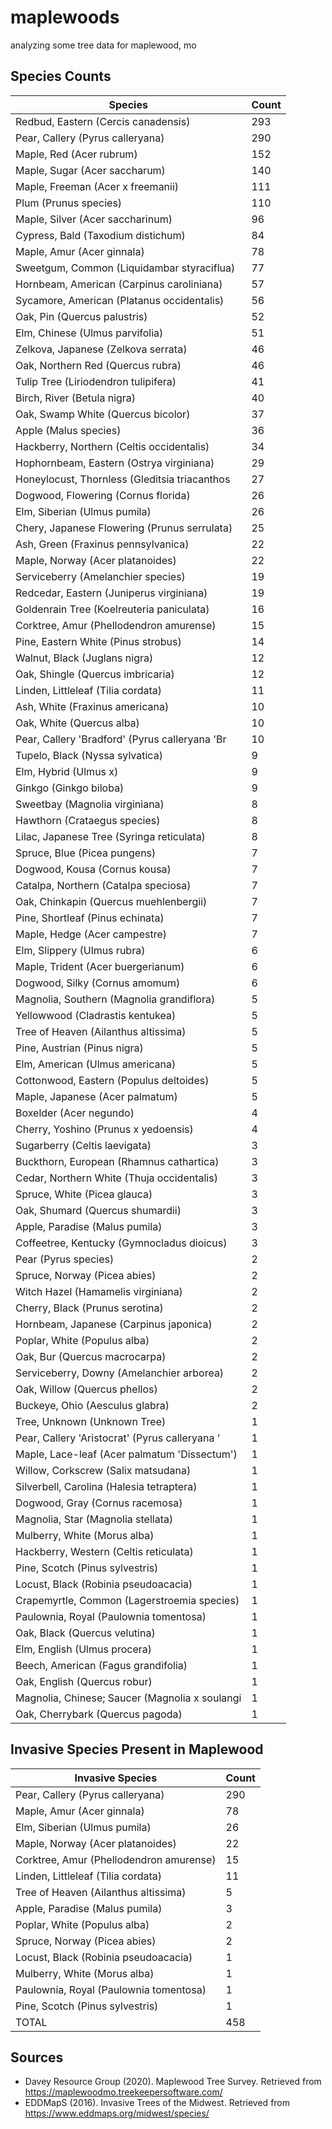 # maplewoods
analyzing some tree data for maplewood, mo

## Species Counts
| Species | Count |
|---------|-------|
|	Redbud, Eastern (Cercis canadensis)           	|	293	|
|	Pear, Callery (Pyrus calleryana)              	|	290	|
|	Maple, Red (Acer rubrum)                      	|	152	|
|	Maple, Sugar (Acer saccharum)                 	|	140	|
|	Maple, Freeman (Acer x freemanii)             	|	111	|
|	Plum (Prunus species)                         	|	110	|
|	Maple, Silver (Acer saccharinum)              	|	96	|
|	Cypress, Bald (Taxodium distichum)            	|	84	|
|	Maple, Amur (Acer ginnala)                    	|	78	|
|	Sweetgum, Common (Liquidambar styraciflua)    	|	77	|
|	Hornbeam, American (Carpinus caroliniana)     	|	57	|
|	Sycamore, American (Platanus occidentalis)    	|	56	|
|	Oak, Pin (Quercus palustris)                  	|	52	|
|	Elm, Chinese (Ulmus parvifolia)               	|	51	|
|	Zelkova, Japanese (Zelkova serrata)           	|	46	|
|	Oak, Northern Red (Quercus rubra)             	|	46	|
|	Tulip Tree (Liriodendron tulipifera)          	|	41	|
|	Birch, River (Betula nigra)                   	|	40	|
|	Oak, Swamp White (Quercus bicolor)            	|	37	|
|	Apple (Malus species)                         	|	36	|
|	Hackberry, Northern (Celtis occidentalis)     	|	34	|
|	Hophornbeam, Eastern (Ostrya virginiana)      	|	29	|
|	Honeylocust, Thornless (Gleditsia triacanthos 	|	27	|
|	Dogwood, Flowering (Cornus florida)           	|	26	|
|	Elm, Siberian (Ulmus pumila)                  	|	26	|
|	Chery, Japanese Flowering (Prunus serrulata)  	|	25	|
|	Ash, Green (Fraxinus pennsylvanica)           	|	22	|
|	Maple, Norway (Acer platanoides)              	|	22	|
|	Serviceberry (Amelanchier species)            	|	19	|
|	Redcedar, Eastern (Juniperus virginiana)      	|	19	|
|	Goldenrain Tree (Koelreuteria paniculata)     	|	16	|
|	Corktree, Amur (Phellodendron amurense)       	|	15	|
|	Pine, Eastern White (Pinus strobus)           	|	14	|
|	Walnut, Black (Juglans nigra)                 	|	12	|
|	Oak, Shingle (Quercus imbricaria)             	|	12	|
|	Linden, Littleleaf (Tilia cordata)            	|	11	|
|	Ash, White (Fraxinus americana)               	|	10	|
|	Oak, White (Quercus alba)                     	|	10	|
|	Pear, Callery 'Bradford' (Pyrus calleryana 'Br	|	10	|
|	Tupelo, Black (Nyssa sylvatica)               	|	9	|
|	Elm, Hybrid (Ulmus x)                         	|	9	|
|	Ginkgo (Ginkgo biloba)                        	|	9	|
|	Sweetbay (Magnolia virginiana)                	|	8	|
|	Hawthorn (Crataegus species)                  	|	8	|
|	Lilac, Japanese Tree (Syringa reticulata)     	|	8	|
|	Spruce, Blue (Picea pungens)                  	|	7	|
|	Dogwood, Kousa (Cornus kousa)                 	|	7	|
|	Catalpa, Northern (Catalpa speciosa)          	|	7	|
|	Oak, Chinkapin (Quercus muehlenbergii)        	|	7	|
|	Pine, Shortleaf (Pinus echinata)              	|	7	|
|	Maple, Hedge (Acer campestre)                 	|	7	|
|	Elm, Slippery (Ulmus rubra)                   	|	6	|
|	Maple, Trident (Acer buergerianum)            	|	6	|
|	Dogwood, Silky (Cornus amomum)                	|	6	|
|	Magnolia, Southern (Magnolia grandiflora)     	|	5	|
|	Yellowwood (Cladrastis kentukea)              	|	5	|
|	Tree of Heaven (Ailanthus altissima)          	|	5	|
|	Pine, Austrian (Pinus nigra)                  	|	5	|
|	Elm, American (Ulmus americana)               	|	5	|
|	Cottonwood, Eastern (Populus deltoides)       	|	5	|
|	Maple, Japanese (Acer palmatum)               	|	5	|
|	Boxelder (Acer negundo)                       	|	4	|
|	Cherry, Yoshino (Prunus x yedoensis)          	|	4	|
|	Sugarberry (Celtis laevigata)                 	|	3	|
|	Buckthorn, European (Rhamnus cathartica)      	|	3	|
|	Cedar, Northern White (Thuja occidentalis)    	|	3	|
|	Spruce, White (Picea glauca)                  	|	3	|
|	Oak, Shumard (Quercus shumardii)              	|	3	|
|	Apple, Paradise (Malus pumila)                	|	3	|
|	Coffeetree, Kentucky (Gymnocladus dioicus)    	|	3	|
|	Pear (Pyrus species)                          	|	2	|
|	Spruce, Norway (Picea abies)                  	|	2	|
|	Witch Hazel (Hamamelis virginiana)            	|	2	|
|	Cherry, Black (Prunus serotina)               	|	2	|
|	Hornbeam, Japanese (Carpinus japonica)        	|	2	|
|	Poplar, White (Populus alba)                  	|	2	|
|	Oak, Bur (Quercus macrocarpa)                 	|	2	|
|	Serviceberry, Downy (Amelanchier arborea)     	|	2	|
|	Oak, Willow (Quercus phellos)                 	|	2	|
|	Buckeye, Ohio (Aesculus glabra)               	|	2	|
|	Tree, Unknown (Unknown Tree)                  	|	1	|
|	Pear, Callery 'Aristocrat' (Pyrus calleryana '	|	1	|
|	Maple, Lace-leaf (Acer palmatum 'Dissectum')  	|	1	|
|	Willow, Corkscrew (Salix matsudana)           	|	1	|
|	Silverbell, Carolina (Halesia tetraptera)     	|	1	|
|	Dogwood, Gray (Cornus racemosa)               	|	1	|
|	Magnolia, Star (Magnolia stellata)            	|	1	|
|	Mulberry, White (Morus alba)                  	|	1	|
|	Hackberry, Western (Celtis reticulata)        	|	1	|
|	Pine, Scotch (Pinus sylvestris)               	|	1	|
|	Locust, Black (Robinia pseudoacacia)          	|	1	|
|	Crapemyrtle, Common (Lagerstroemia species)   	|	1	|
|	Paulownia, Royal (Paulownia tomentosa)        	|	1	|
|	Oak, Black (Quercus velutina)                 	|	1	|
|	Elm, English (Ulmus procera)                  	|	1	|
|	Beech, American (Fagus grandifolia)           	|	1	|
|	Oak, English (Quercus robur)                  	|	1	|
|	Magnolia, Chinese; Saucer (Magnolia x soulangi	|	1	|
|	Oak, Cherrybark (Quercus pagoda)              	|	1	|

## Invasive Species Present in Maplewood
|Invasive Species|Count|
|----------------|-----|
|Pear, Callery (Pyrus calleryana)|290|
|Maple, Amur (Acer ginnala)|78|
|Elm, Siberian (Ulmus pumila)|26|
|Maple, Norway (Acer platanoides)|22|
|Corktree, Amur (Phellodendron amurense)|15|
|Linden, Littleleaf (Tilia cordata)|11|
|Tree of Heaven (Ailanthus altissima)|5|
|Apple, Paradise (Malus pumila)|3|
|Poplar, White (Populus alba)|2|
|Spruce, Norway (Picea abies)|2|
|Locust, Black (Robinia pseudoacacia)|1|
|Mulberry, White (Morus alba)|1|
|Paulownia, Royal (Paulownia tomentosa)|1|
|Pine, Scotch (Pinus sylvestris)|1|
|TOTAL|458|

## Sources
* Davey Resource Group (2020).  Maplewood Tree Survey.  Retrieved from https://maplewoodmo.treekeepersoftware.com/
* EDDMapS (2016).  Invasive Trees of the Midwest.  Retrieved from https://www.eddmaps.org/midwest/species/